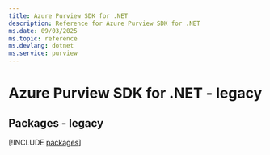 ```yaml
---
title: Azure Purview SDK for .NET
description: Reference for Azure Purview SDK for .NET
ms.date: 09/03/2025
ms.topic: reference
ms.devlang: dotnet
ms.service: purview
---
```

# Azure Purview SDK for .NET - legacy
## Packages - legacy
[!INCLUDE [packages](purview-index.md)]
